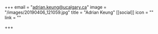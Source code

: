 +++
email = "adrian.keung@ucalgary.ca"
image = "/images/20190406_121059.jpg"
title = "Adrian Keung"
[[social]]
icon = ""
link = ""

+++
